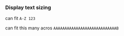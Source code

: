 ### Display text sizing

can fit `A-Z 123`

can fit this many acros `AAAAAAAAAAAAAAAAAAAAAAAAAAAAB`
